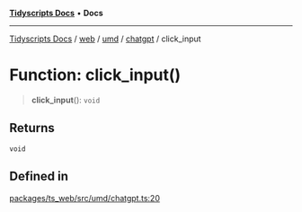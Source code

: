 [**Tidyscripts Docs**](../../../../../../../README.md) • **Docs**

***

[Tidyscripts Docs](../../../../../../../globals.md) / [web](../../../../../README.md) / [umd](../../../README.md) / [chatgpt](../README.md) / click\_input

# Function: click\_input()

> **click\_input**(): `void`

## Returns

`void`

## Defined in

[packages/ts\_web/src/umd/chatgpt.ts:20](https://github.com/sheunaluko/tidyscripts/blob/master/packages/ts_web/src/umd/chatgpt.ts#L20)
